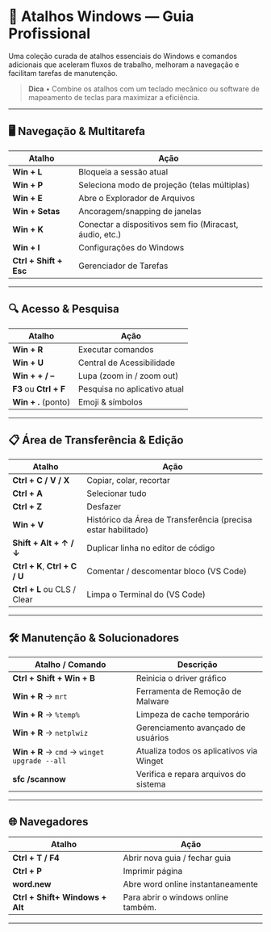 # 📑 Atalhos Windows — Guia Profissional

Uma coleção curada de atalhos essenciais do Windows e comandos adicionais que aceleram fluxos de trabalho, melhoram a navegação e facilitam tarefas de manutenção.

> **Dica** • Combine os atalhos com um teclado mecânico ou software de mapeamento de teclas para maximizar a eficiência.

---

## 🖥️ Navegação & Multitarefa

| Atalho | Ação |
| ------ | ---- |
| **Win + L** | Bloqueia a sessão atual |
| **Win + P** | Seleciona modo de projeção (telas múltiplas) |
| **Win + E** | Abre o Explorador de Arquivos |
| **Win + Setas** | Ancoragem/snapping de janelas |
| **Win + K** | Conectar a dispositivos sem fio (Miracast, áudio, etc.) |
| **Win + I** | Configurações do Windows |
| **Ctrl + Shift + Esc** | Gerenciador de Tarefas |

---

## 🔍 Acesso & Pesquisa

| Atalho | Ação |
| ------ | ---- |
| **Win + R** | Executar comandos |
| **Win + U** | Central de Acessibilidade |
| **Win + + / –** | Lupa (zoom in / zoom out) |
| **F3** ou **Ctrl + F** | Pesquisa no aplicativo atual |
| **Win + .** (ponto) | Emoji & símbolos |

---

## 📋 Área de Transferência & Edição

| Atalho | Ação |
| ------ | ---- |
| **Ctrl + C / V / X** | Copiar, colar, recortar |
| **Ctrl + A** | Selecionar tudo |
| **Ctrl + Z** | Desfazer |
| **Win + V** | Histórico da Área de Transferência (precisa estar habilitado) |
| **Shift + Alt + ↑ / ↓** | Duplicar linha no editor de código |
| **Ctrl + K**, **Ctrl + C / U** | Comentar / descomentar bloco (VS Code) |
| **Ctrl + L** ou CLS / Clear | Limpa o Terminal do (VS Code) |
---

## 🛠️ Manutenção & Solucionadores

| Atalho / Comando | Descrição |
| ---------------- | --------- |
| **Ctrl + Shift + Win + B** | Reinicia o driver gráfico |
| **Win + R** → `mrt` | Ferramenta de Remoção de Malware |
| **Win + R** → `%temp%` | Limpeza de cache temporário |
| **Win + R** → `netplwiz` | Gerenciamento avançado de usuários |
| **Win + R** → `cmd` → `winget upgrade --all` | Atualiza todos os aplicativos via Winget |
| **sfc /scannow** | Verifica e repara arquivos do sistema |

---

## 🌐 Navegadores

| Atalho | Ação |
| ------ | ---- |
| **Ctrl + T / F4** | Abrir nova guia / fechar guia |
| **Ctrl + P** | Imprimir página |
| **word.new** | Abre word online instantaneamente |
 **Ctrl + Shift+ Windows + Alt** | Para abrir o windows online também.


---

